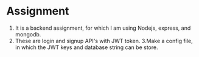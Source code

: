 # Assignment
1. It is a backend assignment, for which I am using Nodejs, express, and mongodb.
2. These are login and signup API's with JWT token.
3.Make a config file, in which the JWT keys and database string can be store.
